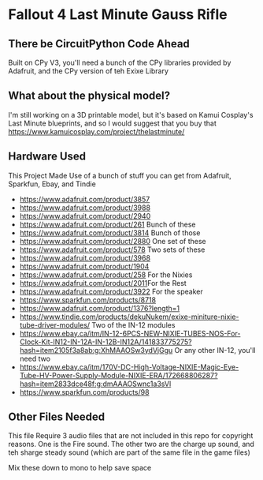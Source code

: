 # Fallout 4 Last Minute Gauss Rifle

## There be CircuitPython Code Ahead

Built on CPy V3, you'll need a bunch of the CPy libraries provided by Adafruit, and the CPy version of teh Exixe Library

## What about the physical model?

I'm still working on a 3D printable model, but it's based on Kamui Cosplay's Last Minute blueprints, and so I would suggest that you buy that
<https://www.kamuicosplay.com/project/thelastminute/>

## Hardware Used

This Project Made Use of a bunch of stuff you can get from Adafruit, Sparkfun, Ebay, and Tindie
* <https://www.adafruit.com/product/3857>
* <https://www.adafruit.com/product/3988>
* <https://www.adafruit.com/product/2940>
* <https://www.adafruit.com/product/261> Bunch of these
* <https://www.adafruit.com/product/3814> Bunch of those
* <https://www.adafruit.com/product/2880> One set of these
* <https://www.adafruit.com/product/578> Two sets of these
* <https://www.adafruit.com/product/3968>
* <https://www.adafruit.com/product/1904>
* <https://www.adafruit.com/product/258> For the Nixies
* <https://www.adafruit.com/product/2011>For the Rest
* <https://www.adafruit.com/product/3922> For the speaker
* <https://www.sparkfun.com/products/8718>
* <https://www.adafruit.com/product/1376?length=1>
* <https://www.tindie.com/products/dekuNukem/exixe-miniture-nixie-tube-driver-modules/> Two of the IN-12 modules
* <https://www.ebay.ca/itm/IN-12-6PCS-NEW-NIXIE-TUBES-NOS-For-Clock-Kit-IN12-IN-12A-IN-12B-IN12A/141833775275?hash=item2105f3a8ab:g:XhMAAOSw3ydVjGgu> Or any other IN-12, you'll need two
* <https://www.ebay.ca/itm/170V-DC-High-Voltage-NIXIE-Magic-Eye-Tube-HV-Power-Supply-Module-NIXIE-ERA/172668806287?hash=item2833dce48f:g:dmAAAOSwnc1a3sVl>
* <https://www.sparkfun.com/products/98>

## Other Files Needed

This file Require 3 audio files that are not included in this repo for copyright reasons. One is the Fire sound. The other two are the charge up sound, and teh sharge steady sound (which are part of the same file in the game files)

Mix these down to mono to help save space